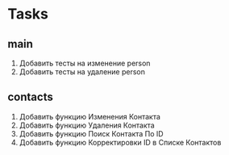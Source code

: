# Tasks

## main
1) Добавить тесты на изменение person
2) Добавить тесты на удаление person

## contacts
1) Добавить функцию Изменения Контакта
2) Добавить функцию Удаления Контакта
3) Добавить функцию Поиск Контакта По ID
4) Добавить функцию Корректировки ID в Списке Контактов
